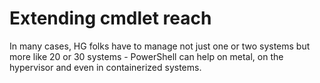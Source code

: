 # Extending cmdlet reach

In many cases, HG folks have to manage not just one or two systems but more like 20 or 30 systems - PowerShell can help on metal, on the hypervisor and even in containerized systems.

